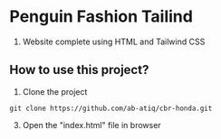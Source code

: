 # Penguin Fashion Tailind
1. Website complete using HTML and Tailwind CSS

## How to use this project?
1. Clone the project
```
git clone https://github.com/ab-atiq/cbr-honda.git
```
3. Open the "index.html" file in browser
